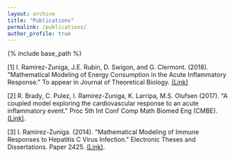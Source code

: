 ```yaml
---
layout: archive
title: "Publications"
permalink: /publications/
author_profile: true
---
```

{% include base_path %}

[1] I. Ramirez-Zuniga, J.E. Rubin, D. Swigon, and G. Clermont. (2018). "Mathematical Modeling of Energy Consumption in the Acute Inflammatory Response." To appear in Journal of Theoretical Biology. [(Link)](https://www.sciencedirect.com/science/article/pii/S0022519318304120)

[2] R. Brady, C. Pulez, I. Ramirez-Zuniga, K. Larripa, M.S. Olufsen (2017). "A coupled model exploring the cardiovascular response to an acute inflammatory event." Proc 5th Int Conf Comp Math Biomed Eng (CMBE). [(Link)](http://www.compbiomed.net/2017/cmbe-proceedings.htm).

[3] I. Ramirez-Zuniga. (2014). "Mathematical Modeling of Immune Responses to Hepatitis C Virus Infection." Electronic Theses and Dissertations. Paper 2425. [(Link)](https://dc.etsu.edu/etd/2425).
